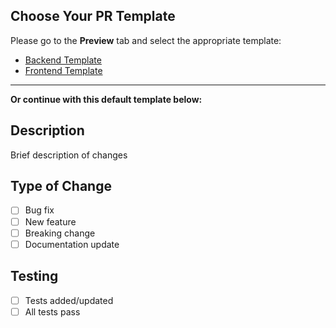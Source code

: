 ## Choose Your PR Template

Please go to the **Preview** tab and select the appropriate template:

* [Backend Template](?expand=1&template=backend_pr.md)
* [Frontend Template](?expand=1&template=frontend_pr.md)

---

**Or continue with this default template below:**

## Description
Brief description of changes

## Type of Change
- [ ] Bug fix
- [ ] New feature
- [ ] Breaking change
- [ ] Documentation update

## Testing
- [ ] Tests added/updated
- [ ] All tests pass
